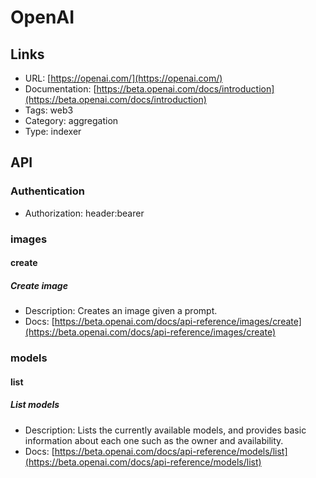 # OpenAI

## Links

* URL: [https://openai.com/](https://openai.com/)
* Documentation: [https://beta.openai.com/docs/introduction](https://beta.openai.com/docs/introduction)
* Tags: web3
* Category: aggregation
* Type: indexer

## API

### Authentication

* Authorization: header:bearer

### images

#### create

##### Create image

* Description: Creates an image given a prompt.
* Docs: [https://beta.openai.com/docs/api-reference/images/create](https://beta.openai.com/docs/api-reference/images/create)

### models

#### list

##### List models

* Description: Lists the currently available models, and provides basic information about each one such as the owner and availability.
* Docs: [https://beta.openai.com/docs/api-reference/models/list](https://beta.openai.com/docs/api-reference/models/list)
